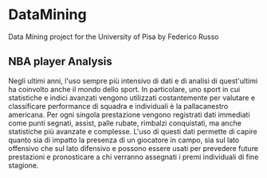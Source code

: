 # DataMining
Data Mining project for the University of Pisa by Federico Russo

## NBA player Analysis

Negli ultimi anni, l'uso sempre più intensivo di dati e di analisi di quest'ultimi ha coinvolto anche il mondo dello sport. In particolare, uno sport in cui statistiche e indici avanzati vengono utilizzati costantemente per valutare e classificare performance di squadra e individuali è la pallacanestro americana. 
Per ogni singola prestazione vengono registrati dati immediati come punti segnati, assist, palle rubate, rimbalzi conquistati, ma anche statistiche più avanzate e complesse.
L'uso di questi dati permette di capire quanto sia di impatto la presenza di un giocatore in campo, sia sul lato offensivo che sul lato difensivo e possono essere usati per prevedere future prestazioni e pronosticare a chi verranno assegnati i premi individuali di fine stagione.

